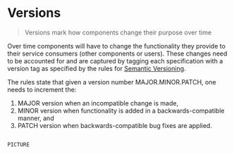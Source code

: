 Versions
========

> Versions mark how components change their purpose over time

Over time components will have to change the functionality they provide to their
service consumers (other components or users). These changes need to be
accounted for and are captured by tagging each specification with a version tag
as specified by the rules for [Semantic Versioning](https://semver.org).

The rules state that given a version number MAJOR.MINOR.PATCH,
one needs to increment the:

1. MAJOR version when an incompatible change is made,
2. MINOR version when functionality is added in a backwards-compatible manner, and
3. PATCH version when backwards-compatible bug fixes are applied.

```

PICTURE

```

